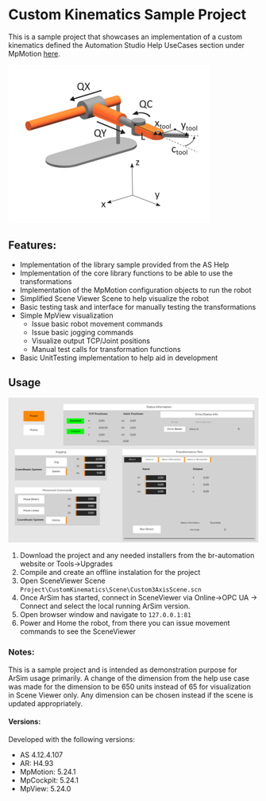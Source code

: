 # Custom Kinematics Sample Project

This is a sample project that showcases an implementation of a custom kinematics defined the Automation Studio Help UseCases section under MpMotion [here](https://help.br-automation.com/#/en/4/motion%2Fmapp_motion%2Fanwendungsfalle%2Fcustom_mechanical_system%2Fcustom_mechanical_system_.html).

![RobotOverview](./Documentation/RobotOverview.png)

## Features:
- Implementation of the library sample provided from the AS Help
- Implementation of the core library functions to be able to use the transformations
- Implementation of the MpMotion configuration objects to run the robot
- Simplified Scene Viewer Scene to help visualize the robot
- Basic testing task and interface for manually testing the transformations
- Simple MpView visualization
    - Issue basic robot movement commands
    - Issue basic jogging commands
    - Visualize output TCP/Joint positions
    - Manual test calls for transformation functions
- Basic UnitTesting implementation to help aid in development

## Usage
![HmiOverview](./Documentation/Hmi.png)
1. Download the project and any needed installers from the br-automation website or Tools->Upgrades
2. Compile and create an offline instalation for the project
3. Open SceneViewer Scene
    `Project\CustomKinematics\Scene\Custom3AxisScene.scn`
4. Once ArSim has started, connect in SceneViewer via Online->OPC UA -> Connect and select the local running ArSim version.
5. Open browser window and navigate to 
    `127.0.0.1:81`
6. Power and Home the robot, from there you can issue movement commands to see the SceneViewer



### Notes:
This is a sample project and is intended as demonstration purpose for ArSim usage primarily.
A change of the dimension from the help use case was made for the dimension to be 650 units instead of 65 for visualization in Scene Viewer only. Any dimension can be chosen instead if the scene is updated appropriately.


#### Versions:  
Developed with the following versions:
- AS 4.12.4.107
- AR: H4.93
- MpMotion: 5.24.1
- MpCockpit: 5.24.1
- MpView: 5.24.0